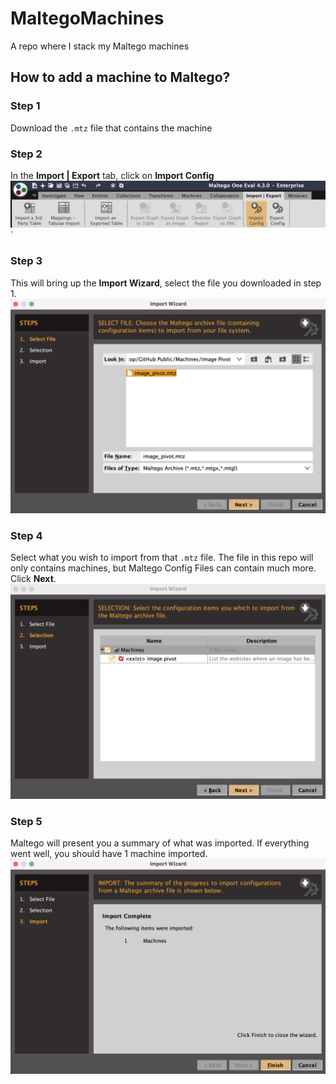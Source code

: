 # MaltegoMachines
A repo where I stack my Maltego machines

## How to add a machine to Maltego?
### Step 1
Download the `.mtz` file that contains the machine

### Step 2
In the **Import | Export** tab, click on **Import Config**
![Screen cap of Maltego showing the Import Config button](img1.png)`

### Step 3
This will bring up the **Import Wizard**, select the file you downloaded in step 1.
![Screen cap of Maltego showing the Import wizard step 1](img2.png)

### Step 4
Select what you wish to import from that `.mtz` file. The file in this repo will only contains machines, but Maltego Config Files can contain much more. Click **Next**.
![Screen cap of Maltego showing the Import wizard step 2](img3.png)

### Step 5
Maltego will present you a summary of what was imported. If everything went well, you should have 1 machine imported.
![Screen cap of Maltego showing the Import wizard step 3](img4.png)
